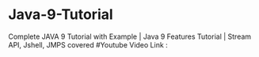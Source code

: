 # Java-9-Tutorial
Complete JAVA 9  Tutorial with Example | Java 9 Features Tutorial | Stream API, Jshell, JMPS covered
#Youtube Video Link : 
